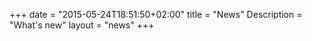 +++
date = "2015-05-24T18:51:50+02:00"
title = "News"
Description = "What's new"
layout = "news"
+++
